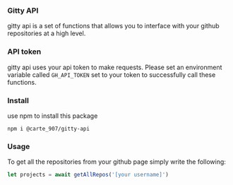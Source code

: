 ### Gitty API

gitty api is a set of functions that allows you to interface with your github repositories at a high level.

### API token

gitty api uses your api token to make requests. Please set an environment variable called `GH_API_TOKEN`
set to your token to successfully call these functions.

### Install
use npm to install this package
```
npm i @carte_907/gitty-api
```

### Usage
To get all the repositories from your github page simply write the following:
```js
let projects = await getAllRepos('[your username]')
```

